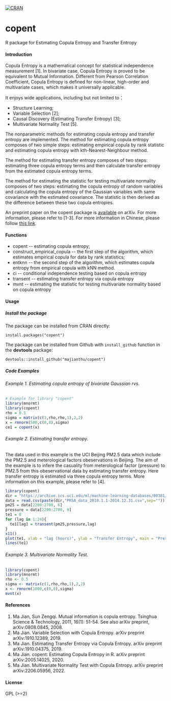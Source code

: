 [![CRAN](https://www.r-pkg.org/badges/version/copent)](https://cran.r-project.org/package=copent)
# copent
R package for Estimating Copula Entropy and Transfer Entropy

#### Introduction
Copula Entropy is a mathematical concept for statistical independence measurement [1]. In bivariate case, Copula Entropy is proved to be equivalent to Mutual Information. Different from Pearson Correlation Coefficient, Copula Entropy is defined for non-linear, high-order and multivariate cases, which makes it universally applicable.

It enjoys wide applications, including but not limited to：
* Structure Learning;
* Variable Selection [2];
* Causal Discovery (Estimating Transfer Entropy) [3];
* Multivariate Normality Test [5].

The nonparametric methods for estimating copula entropy and transfer entropy are implemented. The method for estimating copula entropy composes of two simple steps: estimating empirical copula by rank statistic and estimating copula entropy with kth-Nearest-Neighbour method. 

The method for estimating transfer entropy composes of two steps: estimating three copula entropy terms and then calculate transfer entropy from the estimated copula entropy terms. 

The method for estimating the statistic for testing multivariate normality composes of two steps: estimating the copula entropy of random variables and calculating the copula entropy of the Gaussian variables with same covariance with the estimated covariance. The statistic is then derived as the difference between these two copula entropies.

An preprint paper on the copent package is [available](https://arxiv.org/abs/2005.14025) on arXiv. For more information, please refer to [1-3]. For more information in Chinese, please follow [this link](http://blog.sciencenet.cn/blog-3018268-978326.html).

#### Functions
* copent -- estimating copula entropy;
* construct_empirical_copula -- the first step of the algorithm, which estimates empirical copula for data by rank statistics;
* entknn -- the second step of the algorithm, which estimates copula entropy from empirical copula with kNN method.
* ci -- conditional independence testing based on copula entropy
* transent -- estimating transfer entropy via copula entropy
* mvnt -- estimating the statistic for testing multivariate normality based on copula entropy

#### Usage 
##### Install the package
The package can be installed from CRAN directly:
```
install.packages("copent")
```
The package can be installed from Github with `install_github` function in the **devtools** package:
```
devtools::install_github("majianthu/copent")
```

##### Code Examples
###### Example 1. Estimating copula entropy of bivariate Gaussian rvs.
```r
# Example for library "copent"
library(mnormt)
library(copent)
rho = 0.5
sigma = matrix(c(1,rho,rho,1),2,2)
x = rmnorm(500,c(0,0),sigma)
ce1 = copent(x)
```
###### Example 2. Estimating transfer entropy.
The data used in this example is the UCI Beijing PM2.5 data which include the PM2.5 and meterological factors obeservations in Beijing. The aim of the example is to infere the casuality from meterological factor (pressure) to PM2.5 from this obeservational data by estimating transfer entropy. Here transfer entropy is estimated via three copula entropy terms. More information on this example, please refer to [4].
```r
library(copent) 
dir = "https://archive.ics.uci.edu/ml/machine-learning-databases/00381/"
data = read.csv(paste(dir,"PRSA_data_2010.1.1-2014.12.31.csv",sep=""))
pm25 = data[2200:2700, 6]
pressure = data[2200:2700, 9]
te1 = 0
for (lag in 1:24){
  te1[lag] = transent(pm25,pressure,lag)
}
x11()
plot(te1, xlab = "lag (hours)", ylab = "Transfer Entropy", main = "Pressure")
lines(te1)
```
###### Example 3. Multivariate Normality Test.
```r
library(copent)
library(mnormt)
rho <- 0.5
sigma <- matrix(c(1,rho,rho,1),2,2)
x <- rmnorm(1000,c(0,0),sigma)
mvnt(x)
```

#### References
1. Ma Jian, Sun Zengqi. Mutual information is copula entropy. Tsinghua Science & Technology, 2011, 16(1): 51-54. See also arXiv preprint, arXiv:0808.0845, 2008.
2. Ma Jian. Variable Selection with Copula Entropy. arXiv preprint arXiv:1910.12389, 2019.
3. Ma Jian. Estimating Transfer Entropy via Copula Entropy. arXiv preprint arXiv:1910.04375, 2019.
4. Ma Jian. copent: Estimating Copula Entropy in R. arXiv preprint arXiv:2005.14025, 2020.
5. Ma Jian. Multivariate Normality Test with Copula Entropy. arXiv preprint arXiv:2206.05956, 2022.
#### License
GPL (>=2)

